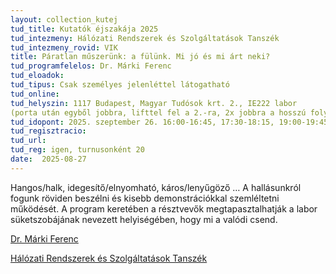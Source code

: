 ```yaml
---
layout: collection_kutej
tud_title: Kutatók éjszakája 2025
tud_intezmeny: Hálózati Rendszerek és Szolgáltatások Tanszék
tud_intezmeny_rovid: VIK
title: Páratlan műszerünk: a fülünk. Mi jó és mi árt neki?
tud_programfelelos: Dr. Márki Ferenc
tud_eloadok: 
tud_tipus: Csak személyes jelenléttel látogatható
tud_online: 
tud_helyszin: 1117 Budapest, Magyar Tudósok krt. 2., IE222 labor
(porta után egyből jobbra, lifttel fel a 2.-ra, 2x jobbra a hosszú folyosóra, majd a 2. labor)
tud_idopont: 2025. szeptember 26. 16:00-16:45, 17:30-18:15, 19:00-19:45
tud_regisztracio: 
tud_url: 
tud_reg: igen, turnusonként 20
date:  2025-08-27
---
```


Hangos/halk, idegesítő/elnyomható, káros/lenyűgöző … A hallásunkról fogunk röviden beszélni és kisebb demonstrációkkal szemléltetni működését. 
A program keretében a résztvevők megtapasztalhatják a labor süketszobájának nevezett helyiségében, hogy mi a valódi csend.

[Dr. Márki Ferenc](https://tudprog.bme.hu/kutatok_ejszakaja/profilok/marki_ferenc)

[Hálózati Rendszerek és Szolgáltatások Tanszék](https://www.hit.bme.hu/)

